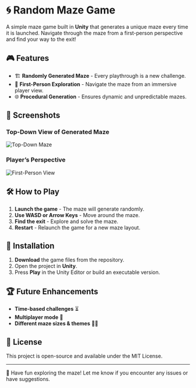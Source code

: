 # 🌀 Random Maze Game

A simple maze game built in **Unity** that generates a unique maze every time it is launched. Navigate through the maze from a first-person perspective and find your way to the exit!

## 🎮 Features
- 🏗️ **Randomly Generated Maze** - Every playthrough is a new challenge.
- 👀 **First-Person Exploration** - Navigate the maze from an immersive player view.
- 🌐 **Procedural Generation** - Ensures dynamic and unpredictable mazes.

## 📸 Screenshots
### Top-Down View of Generated Maze
![Top-Down Maze](images/maze_top_view.png)

### Player’s Perspective
![First-Person View](images/maze_player_view.png)

## 🛠️ How to Play
1. **Launch the game** - The maze will generate randomly.
2. **Use WASD or Arrow Keys** - Move around the maze.
3. **Find the exit** - Explore and solve the maze.
4. **Restart** - Relaunch the game for a new maze layout.

## 🔧 Installation
1. **Download** the game files from the repository.
2. Open the project in **Unity**.
3. Press **Play** in the Unity Editor or build an executable version.

## 🏆 Future Enhancements
- **Time-based challenges** ⏳
- **Multiplayer mode** 👫
- **Different maze sizes & themes** 🏰🌲

## 📜 License
This project is open-source and available under the MIT License.

---
🚀 Have fun exploring the maze! Let me know if you encounter any issues or have suggestions.
